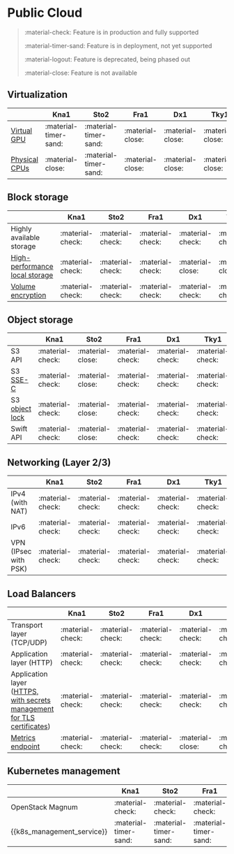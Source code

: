 # Public Cloud

> :material-check: Feature is in production and fully supported
>
> :material-timer-sand: Feature is in deployment, not yet supported
>
> :material-logout: Feature is deprecated, being phased out
>
> :material-close: Feature is not available


## Virtualization
|                                                              | Kna1                  | Sto2                  | Fra1             | Dx1              | Tky1             |
| -------------                                                | ----------------      | --------------------- | ---------------- | ---------------- | ---------------- |
| [Virtual GPU](../../howto/openstack/nova/new-vgpu-server.md) | :material-timer-sand: | :material-timer-sand: | :material-close: | :material-close: | :material-close: |
| [Physical CPUs](../flavors/index.md#compute-tiers)           | :material-close:      | :material-timer-sand: | :material-close: | :material-close: | :material-close: |


## Block storage
|                                                                 | Kna1             | Sto2             | Fra1             | Dx1              | Tky1             |
| ------------------------------                                  | ---------------- | ---------------- | ---------------- | ---------------- | ---------------- |
| Highly available storage                                        | :material-check: | :material-check: | :material-check: | :material-check: | :material-check: |
| [High-performance local storage](../flavors/index.md#compute-tiers)  | :material-check: | :material-check: | :material-check: | :material-close: | :material-close: |
| [Volume encryption](../../howto/openstack/cinder/encrypted-volumes.md) | :material-check: | :material-check: | :material-check: | :material-check: | :material-check: |


## Object storage
|                                                         | Kna1             | Sto2             | Fra1             | Dx1              | Tky1             |
| ------------------------------                          | ---------------- | ---------------- | ---------------- | ---------------- | ---------------- |
| S3 API                                                  | :material-check: | :material-close: | :material-check: | :material-check: | :material-check: |
| S3 [SSE-C](../../howto/object-storage/s3/sse-c.md)             | :material-check: | :material-close: | :material-check: | :material-check: | :material-check: |
| S3 [object lock](../../howto/object-storage/s3/object-lock.md) | :material-check: | :material-close: | :material-check: | :material-check: | :material-check: |
| Swift API                                               | :material-check: | :material-close: | :material-check: | :material-check: | :material-check: |


## Networking (Layer 2/3)
|                      | Kna1             | Sto2             | Fra1             | Dx1              | Tky1             |
| -------------------- | ---------------- | ---------------- | ---------------- | ---------------- | ---------------- |
| IPv4 (with NAT)      | :material-check: | :material-check: | :material-check: | :material-check: | :material-check: |
| IPv6                 | :material-check: | :material-check: | :material-check: | :material-check: | :material-check: |
| VPN (IPsec with PSK) | :material-check: | :material-check: | :material-check: | :material-check: | :material-check: |


## Load Balancers
|                                                                                                             | Kna1             | Sto2             | Fra1             | Dx1              | Tky1             |
| --------------------------------------------------------------------                                        | ---------------- | ---------------- | ---------------- | ---------------- | ---------------- |
| Transport layer (TCP/UDP)                                                                                   | :material-check: | :material-check: | :material-check: | :material-check: | :material-check: |
| Application layer (HTTP)                                                                                    | :material-check: | :material-check: | :material-check: | :material-check: | :material-check: |
| Application layer ([HTTPS, with secrets management for TLS certificates](../../howto/openstack/octavia/tls-lb.md)) | :material-check: | :material-check: | :material-check: | :material-check: | :material-check: |
| [Metrics endpoint](../../howto/openstack/octavia/metrics.md)                                                       | :material-check: | :material-check: | :material-check: | :material-close: | :material-check: |


## Kubernetes management
|                            | Kna1                  | Sto2                  | Fra1                  | Dx1              | Tky1             |
| -----------------          | ----------------      | ----------------      | ----------------      | ---------------- | ---------------- |
| OpenStack Magnum           | :material-check:      | :material-check:      | :material-check:      | :material-check: | :material-check: |
| {{k8s_management_service}} | :material-timer-sand: | :material-timer-sand: | :material-timer-sand: | :material-close: | :material-close: |
